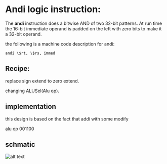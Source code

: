 # Andi logic instruction:

The **andi** instruction does a bitwise AND of two 32-bit patterns. At
run time the 16-bit immediate operand is padded on the left with zero
bits to make it a 32-bit operand.

the following is a machine code description for andi:

```assembly
andi \$rt, \$rs, immed
```

## Recipe:

replace sign extend to zero extend.

changing ALUSel(Alu op).

## implementation

this design is based on the fact that addi with some modify

alu op 001100

## schmatic

![alt text](srl.BMP)